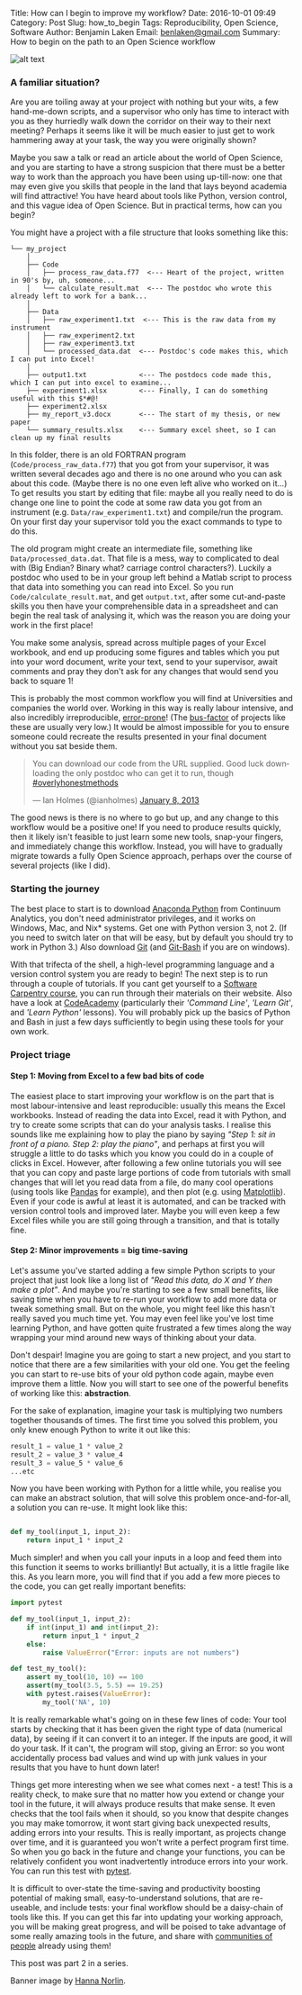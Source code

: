 Title: How can I begin to improve my workflow?
Date: 2016-10-01 09:49
Category: Post
Slug: how_to_begin
Tags: Reproducibility, Open Science, Software
Author: Benjamin Laken
Email: benlaken@gmail.com
Summary: How to begin on the path to an Open Science workflow

![alt text](./theme/images/journey_banner.jpg "Original image by Hanna Norlin")

### A familiar situation?

Are you are toiling away at your project with nothing but your wits, a few hand-me-down scripts, and a supervisor who only has time to interact with you as they hurriedly walk down the corridor on their way to their next meeting? Perhaps it seems like it will be much easier to just get to work hammering away at your task, the way you were originally shown?

Maybe you saw a talk or read an article about the world of Open Science, and you are starting to have a strong suspicion that there must be a better way to work than the approach you have been using up-till-now: one that may even give you skills that people in the land that lays beyond academia will find attractive! You have heard about tools like Python, version control, and this vague idea of Open Science. But in practical terms, how can you begin?

You might have a project with a file structure that looks something like this:

```
└── my_project
    │
    ├── Code
    │   ├── process_raw_data.f77  <--- Heart of the project, written in 90's by, uh, someone...
    │   └── calculate_result.mat  <--- The postdoc who wrote this already left to work for a bank...
    │
    ├── Data
    │   ├── raw_experiment1.txt  <--- This is the raw data from my instrument
    │   ├── raw_experiment2.txt
    │   ├── raw_experiment3.txt
    │   └── processed_data.dat  <--- Postdoc's code makes this, which I can put into Excel!
    │
    ├── output1.txt             <--- The postdocs code made this, which I can put into excel to examine...
    ├── experiment1.xlsx        <--- Finally, I can do something useful with this $*#@!
    ├── experiment2.xlsx
    ├── my_report_v3.docx       <--- The start of my thesis, or new paper
    └── summary_results.xlsx    <--- Summary excel sheet, so I can clean up my final results

```


In this folder, there is an old FORTRAN program (`Code/process_raw_data.f77`) that you got from your supervisor, it was written several decades ago and there is no one around who you can ask about this code. (Maybe there is no one even left alive who worked on it...) To get results you start by editing that file: maybe all you really need to do is change one line to point the code at some raw data you got from an instrument (e.g. `Data/raw_experiment1.txt`) and compile/run the program. On your first day your supervisor told you the exact commands to type to do this.

The old program might create an intermediate file, something like `Data/processed_data.dat`. That file is a mess, way to complicated to deal with (Big Endian? Binary what? carriage control characters?). Luckily a postdoc who used to be in your group left behind a Matlab script to process that data into something you can read into Excel. So you run `Code/calculate_result.mat`, and get `output.txt`, after some cut-and-paste skills you then have your comprehensible data in a spreadsheet and can begin the real task of analysing it, which was the reason you are doing your work in the first place!

You make some analysis, spread across multiple pages of your Excel workbook, and end up producing some figures and tables which you put into your word document, write your text, send to your supervisor, await comments and pray they don't ask for any changes that would send you back to square 1!

This is probably the most common workflow you will find at Universities and companies the world over. Working in this way is really labour intensive, and also incredibly irreproducible, [error-prone](http://www.popularmechanics.com/science/a22577/genetics-papers-excel-errors/)! (The [bus-factor](http://modeling-languages.com/whats-bus-factor-software-project/) of projects like these are usually very low.) It would be almost impossible for you to ensure someone could recreate the results presented in your final document without you sat beside them.

<blockquote class="twitter-tweet" data-lang="en"><p lang="en" dir="ltr">You can download our code from the URL supplied. Good luck downloading the only postdoc who can get it to run, though <a href="https://twitter.com/hashtag/overlyhonestmethods?src=hash">#overlyhonestmethods</a></p>&mdash; Ian Holmes (@ianholmes) <a href="https://twitter.com/ianholmes/status/288689712636493824">January 8, 2013</a></blockquote> <script async src="//platform.twitter.com/widgets.js" charset="utf-8"></script>

The good news is there is no where to go but up, and any change to this workflow would be a positive one! If you need to produce results quickly, then it likely isn't feasible to just learn some new tools, snap-your fingers, and immediately change this workflow. Instead, you will have to gradually migrate towards a fully Open Science approach, perhaps over the course of several projects (like I did).

### Starting the journey

The best place to start is to download [Anaconda Python](https://www.continuum.io/downloads) from Continuum Analytics, you don't need administrator privileges, and it works on Windows, Mac, and Nix* systems. Get one with Python version 3, not 2. (If you need to switch later on that will be easy, but by default you should try to work in Python 3.) Also download [Git](https://git-scm.com) (and [Git-Bash](https://git-for-windows.github.io) if you are on windows).

With that trifecta of the shell, a high-level programming language and a version control system you are ready to begin! The next step is to run through a couple of tutorials. If you cant get yourself to a [Software Carpentry course](http://software-carpentry.org), you can run through their materials on their website. Also have a look at [CodeAcademy](https://www.codecademy.com/learn/all) (particularly their *'Command Line'*, *'Learn Git'*, and *'Learn Python'* lessons). You will probably pick up the basics of Python and Bash in just a few days sufficiently to begin using these tools for your own work.

### Project triage
#### Step 1: Moving from Excel to a few bad bits of code

The easiest place to start improving your workflow is on the part that is most labour-intensive and least reproducible: usually this means the Excel workbooks. Instead of reading the data into Excel, read it with Python, and try to create some scripts that can do your analysis tasks. I realise this sounds like me explaining how to play the piano by saying *"Step 1: sit in front of a piano. Step 2: play the piano"*, and perhaps at first you will struggle a little to do tasks which you know you could do in a couple of clicks in Excel. However, after following a few online tutorials you will see that you can copy and paste large portions of code from tutorials with small changes that will let you read data from a file, do many cool operations (using tools like [Pandas](http://pandas.pydata.org) for example), and then plot (e.g. using [Matplotlib](http://matplotlib.org)). Even if your code is awful at least it is automated, and can be tracked with version control tools and improved later. Maybe you will even keep a few Excel files while you are still going through a transition, and that is totally fine.

#### Step 2: Minor improvements = big time-saving

Let's assume you've started adding a few simple Python scripts to your project that just look like a long list of *"Read this data, do X and Y then make a plot"*. And maybe you're starting to see a few small benefits, like saving time when you have to re-run your workflow to add more data or tweak something small. But on the whole, you might feel like this hasn't really saved you much time yet. You may even feel like you've lost time learning Python, and have gotten quite frustrated a few times along the way wrapping your mind around new ways of thinking about your data.

Don't despair! Imagine you are going to start a new project, and you start to notice that there are a few similarities with your old one. You get the feeling you can start to re-use bits of your old python code again, maybe even improve them a little. Now you will start to see one of the powerful benefits of working like this: **abstraction**.

For the sake of explanation, imagine your task is multiplying two numbers together thousands of times. The first time you solved this problem, you only knew enough Python to write it out like this:

```python
result_1 = value_1 * value_2
result_2 = value_3 * value_4
result_3 = value_5 * value_6
...etc
```

Now you have been working with Python for a little while, you realise you can make an abstract solution, that will solve this problem once-and-for-all, a solution you can re-use. It might look like this:

```python

def my_tool(input_1, input_2):
    return input_1 * input_2

```

Much simpler! and when you call your inputs in a loop and feed them into this function it seems to works brilliantly! But actually, it is a little fragile like this. As you learn more, you will find that if you add a few more pieces to the code, you can get really important benefits:

``` python
import pytest

def my_tool(input_1, input_2):
    if int(input_1) and int(input_2):
        return input_1 * input_2
    else:
        raise ValueError("Error: inputs are not numbers")

def test_my_tool():
    assert my_tool(10, 10) == 100
    assert(my_tool(3.5, 5.5) == 19.25)
    with pytest.raises(ValueError):
        my_tool('NA', 10)
```
It is really remarkable what's going on in these few lines of code: Your tool starts by checking that it has been given the right type of data (numerical data), by seeing if it can convert it to an integer.  If the inputs are good, it will do your task. If it can't, the program will stop, giving an Error: so you wont accidentally process bad values and wind up with junk values in your results that you have to hunt down later!

Things get more interesting when we see what comes next - a test! This is a reality check, to make sure that no matter how you extend or change your tool in the future, it will always produce results that make sense. It even checks that the tool fails when it should, so you know that despite changes you may make tomorrow, it wont start giving back unexpected results, adding errors into your results. This is really important, as projects change over time, and it is guaranteed you won't write a perfect program first time. So when you go back in the future and change your functions, you can be relatively confident you wont inadvertently introduce errors into your work. You can run this test with [pytest](http://docs.pytest.org/en/latest/).

It is difficult to over-state the time-saving and productivity boosting potential of making small, easy-to-understand solutions, that are re-useable, and include tests: your final workflow should be a daisy-chain of tools like this. If you can get this far into updating your working approach, you will be making great progress, and will be poised to take advantage of some really amazing tools in the future, and share with [communities of people](https://www.software.ac.uk) already using them!

This post was part 2 in a series.

Banner image by [Hanna Norlin](https://www.flickr.com/photos/hanorlin/).
